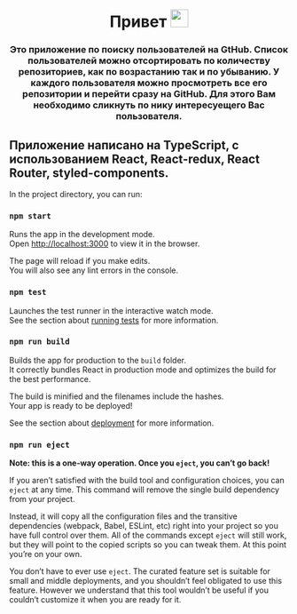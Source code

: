 <h1 align="center">Привет <img src="https://github.com/blackcater/blackcater/raw/main/images/Hi.gif" height="32"/></h1>
<h3 align="center">Это приложение по поиску пользователей на GtHub. Список пользователей можно отсортировать по количеству репозиториев, как по возрастанию так и по убыванию. У каждого пользователя можно просмотреть все его репозитории и перейти сразу на GitHub. Для этого Вам необходимо сликнуть по нику интересуещего Вас пользователя. </h3>
<h2 > Приложение написано на TypeScript, с использованием React, React-redux, React Router, styled-components. </h2>

In the project directory, you can run:

### `npm start`

Runs the app in the development mode.\
Open [http://localhost:3000](http://localhost:3000) to view it in the browser.

The page will reload if you make edits.\
You will also see any lint errors in the console.

### `npm test`

Launches the test runner in the interactive watch mode.\
See the section about [running tests](https://facebook.github.io/create-react-app/docs/running-tests) for more information.

### `npm run build`

Builds the app for production to the `build` folder.\
It correctly bundles React in production mode and optimizes the build for the best performance.

The build is minified and the filenames include the hashes.\
Your app is ready to be deployed!

See the section about [deployment](https://facebook.github.io/create-react-app/docs/deployment) for more information.

### `npm run eject`

**Note: this is a one-way operation. Once you `eject`, you can’t go back!**

If you aren’t satisfied with the build tool and configuration choices, you can `eject` at any time. This command will remove the single build dependency from your project.

Instead, it will copy all the configuration files and the transitive dependencies (webpack, Babel, ESLint, etc) right into your project so you have full control over them. All of the commands except `eject` will still work, but they will point to the copied scripts so you can tweak them. At this point you’re on your own.

You don’t have to ever use `eject`. The curated feature set is suitable for small and middle deployments, and you shouldn’t feel obligated to use this feature. However we understand that this tool wouldn’t be useful if you couldn’t customize it when you are ready for it.
